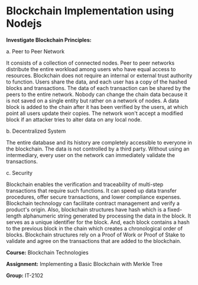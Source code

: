 # Blockchain Implementation using Nodejs

**Investigate Blockchain Principles:**

a. Peer to Peer Network

It consists of a collection of connected nodes. Peer to peer networks
distribute the entire workload among users who have equal access to resources.
Blockchain does not require an internal or external trust authority to function.
Users share the data, and each user has a copy of the hashed blocks and
transactions. The data of each transaction can be shared by the peers to the
entire network. Nobody can change the chain data because it is not saved on a
single entity but rather on a network of nodes. A data block is added to the chain
after it has been verified by the users, at which point all users update their
copies. The network won't accept a modified block if an attacker tries to alter
data on any local node.


b. Decentralized System

The entire database and its history are completely accessible to everyone
in the blockchain. The data is not controlled by a third party. Without using an
intermediary, every user on the network can immediately validate the
transactions.


c. Security

Blockchain enables the verification and traceability of multi-step
transactions that require such functions. It can speed up data transfer
procedures, offer secure transactions, and lower compliance expenses.
Blockchain technology can facilitate contract management and verify a
product's origin. Also, blockchain structures have hash which is a fixed-length
alphanumeric string generated by processing the data in the block. It serves as a
unique identifier for the block. And, each block contains a hash to the previous
block in the chain which creates a chronological order of blocks. Blockchain
structures rely on a Proof of Work or Proof of Stake to validate and agree on the
transactions that are added to the blockchain.


**Course:** Blockchain Technologies

**Assignment:** Implementing a Basic Blockchain with Merkle Tree

**Group:** IT-2102
